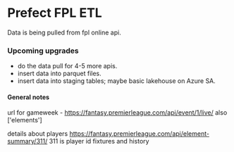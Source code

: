 # Prefect FPL ETL
Data is being pulled from fpl online api.

### Upcoming upgrades
- do the data pull for 4-5 more apis.
- insert data into parquet files.
- insert data into staging tables; maybe basic lakehouse on Azure SA.


#### General notes
url for gameweek - https://fantasy.premierleague.com/api/event/1/live/
also ['elements']

details about players
https://fantasy.premierleague.com/api/element-summary/311/
311 is player id
fixtures and history